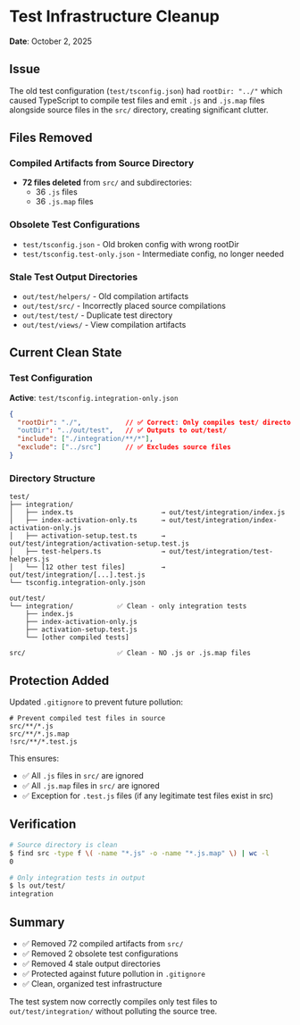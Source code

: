 # Test Infrastructure Cleanup

**Date**: October 2, 2025

## Issue

The old test configuration (`test/tsconfig.json`) had `rootDir: "../"` which caused TypeScript to compile test files and emit `.js` and `.js.map` files alongside source files in the `src/` directory, creating significant clutter.

## Files Removed

### Compiled Artifacts from Source Directory
- **72 files deleted** from `src/` and subdirectories:
  - 36 `.js` files
  - 36 `.js.map` files

### Obsolete Test Configurations
- `test/tsconfig.json` - Old broken config with wrong rootDir
- `test/tsconfig.test-only.json` - Intermediate config, no longer needed

### Stale Test Output Directories
- `out/test/helpers/` - Old compilation artifacts
- `out/test/src/` - Incorrectly placed source compilations
- `out/test/test/` - Duplicate test directory
- `out/test/views/` - View compilation artifacts

## Current Clean State

### Test Configuration
**Active**: `test/tsconfig.integration-only.json`
```json
{
  "rootDir": "./",           // ✅ Correct: Only compiles test/ directory
  "outDir": "../out/test",   // ✅ Outputs to out/test/
  "include": ["./integration/**/*"],
  "exclude": ["../src"]      // ✅ Excludes source files
}
```

### Directory Structure
```
test/
├── integration/
│   ├── index.ts                      → out/test/integration/index.js
│   ├── index-activation-only.ts      → out/test/integration/index-activation-only.js
│   ├── activation-setup.test.ts      → out/test/integration/activation-setup.test.js
│   ├── test-helpers.ts               → out/test/integration/test-helpers.js
│   └── [12 other test files]         → out/test/integration/[...].test.js
└── tsconfig.integration-only.json

out/test/
└── integration/           ✅ Clean - only integration tests
    ├── index.js
    ├── index-activation-only.js
    ├── activation-setup.test.js
    └── [other compiled tests]

src/                       ✅ Clean - NO .js or .js.map files
```

## Protection Added

Updated `.gitignore` to prevent future pollution:

```gitignore
# Prevent compiled test files in source
src/**/*.js
src/**/*.js.map
!src/**/*.test.js
```

This ensures:
- ✅ All `.js` files in `src/` are ignored
- ✅ All `.js.map` files in `src/` are ignored
- ✅ Exception for `.test.js` files (if any legitimate test files exist in src)

## Verification

```bash
# Source directory is clean
$ find src -type f \( -name "*.js" -o -name "*.js.map" \) | wc -l
0

# Only integration tests in output
$ ls out/test/
integration
```

## Summary

- ✅ Removed 72 compiled artifacts from `src/`
- ✅ Removed 2 obsolete test configurations
- ✅ Removed 4 stale output directories
- ✅ Protected against future pollution in `.gitignore`
- ✅ Clean, organized test infrastructure

The test system now correctly compiles only test files to `out/test/integration/` without polluting the source tree.
